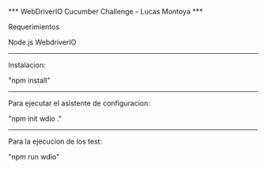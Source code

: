 *** WebDriverIO Cucumber Challenge - Lucas Montoya ***


Requerimientos

Node.js
WebdriverIO

***
Instalacion:

"npm install"

***
Para ejecutar el asistente de configuracion:

"npm init wdio ."

***
Para la ejecucion de los test:

"npm run wdio"